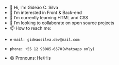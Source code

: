 - 👋 Hi, I’m Gideão C. Silva
- 👀 I’m interested in Front & Back-end
- 🌱 I’m currently learning HTML and CSS
- 💞️ I’m looking to collaborate on open source projects 
- 📫 How to reach me:
-     e-mail: gideaosilva.dev@mail.com
-     phone: +55 12 93085-6570(whatsapp only)
- 😄 Pronouns: He/His
<!---
Gideao33/Gideao33 is a ✨ special ✨ repository because its `README.md` (this file) appears on your GitHub profile.
You can click the Preview link to take a look at your changes.
--->
